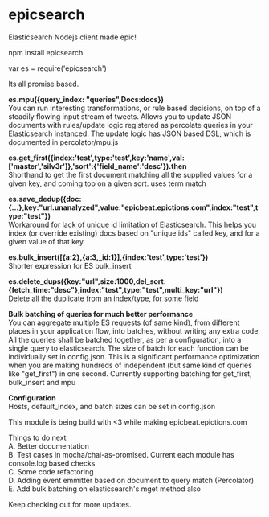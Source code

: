 # epicsearch
Elasticsearch Nodejs client made epic!  

npm install epicsearch  

var es = require('epicsearch')  

Its all promise based.  

**es.mpu({query_index: "queries",Docs:docs})**  
You can run interesting transformations, or rule based decisions, on top of a steadily flowing input stream of tweets. Allows you to update JSON documents with rules/update logic registered as percolate queries in your Elasticsearch instanced. The update logic has JSON based DSL, which is documented in percolator/mpu.js  


**es.get_first({index:'test',type:'test',key:'name',val:['master','silv3r']},'sort':{'field_name':'desc'}).then**  
Shorthand to get the first document matching all the supplied values for a given key, and coming top on a given sort. uses term match  


**es.save_dedup({doc:{...},key:"url.unanalyzed",value:"epicbeat.epictions.com",index:"test",type:"test"})**  
Workaround for lack of unique id limitation of Elasticsearch. This helps you index (or override existing) docs based on "unique ids"  called key, and for a given value of that key  


**es.bulk_insert([{a:2},{a:3,_id:1}],{index:'test',type:'test'})**  
Shorter expression for ES bulk_insert  


**es.delete_dups({key:"url",size:1000,del_sort:{fetch_time:"desc"},index:"test",type:"test",multi_key:"url"})**  
Delete all the duplicate from an index/type, for some field  


**Bulk batching of queries for much better performance**  
You can aggregate multiple ES requests (of same kind), from different places in your application flow, into batches, without writing any extra code. All the queries shall be batched together, as per a configuration, into a single query to elasticsearch. The size of batch for each function can be individually set in config.json. This is a significant performance optimization when you are making hundreds of independent (but same kind of queries like "get_first") in one second. Currently supporting batching for get_first, bulk_insert and mpu  

**Configuration**  
Hosts, default_index, and batch sizes can be set in config.json  

This module is being build with <3 while making epicbeat.epictions.com  

Things to do next  
A. Better documentation  
B. Test cases in mocha/chai-as-promised. Current each module has console.log based checks  
C. Some code refactoring   
D. Adding event emmitter based on document to query match (Percolator)  
E. Add bulk batching on elasticsearch's mget method also  

Keep checking out for more updates.  
